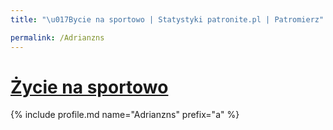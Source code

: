 ```yaml
---
title: "\u017Bycie na sportowo | Statystyki patronite.pl | Patromierz"

permalink: /Adrianzns
---
```


# [Życie na sportowo](https://patronite.pl/Adrianzns)

{% include profile.md name="Adrianzns" prefix="a" %}
